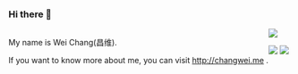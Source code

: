 ### Hi there 👋

<main style="float: left;">
  <p>My name is Wei Chang(昌维).</p>
  <p>If you want to know more about me, you can visit <a href="http://changwei.me" target="_blank">http://changwei.me</a> .</p>
</main>

![](https://komarev.com/ghpvc/?username=cw1997)

<img src="https://github-readme-stats.vercel.app/api?username=cw1997&show_icons=true&count_private=true" />
<img src="https://github-readme-stats.vercel.app/api/top-langs/?username=cw1997&layout=compact" />


<!--
**cw1997/cw1997** is a ✨ _special_ ✨ repository because its `README.md` (this file) appears on your GitHub profile.

Here are some ideas to get you started:

- 🔭 I’m currently working on ...
- 🌱 I’m currently learning ...
- 👯 I’m looking to collaborate on ...
- 🤔 I’m looking for help with ...
- 💬 Ask me about ...
- 📫 How to reach me: ...
- 😄 Pronouns: ...
- ⚡ Fun fact: ...
-->
